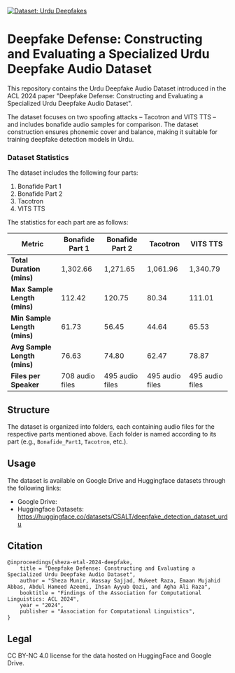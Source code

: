 [![Dataset: Urdu Deepfakes](https://img.shields.io/badge/Dataset-%20Urdu%20Deepfakes-yellow?logo=🤗&style=flat-square)](https://huggingface.co/datasets/CSALT/deepfake_detection_dataset_urdu)

# Deepfake Defense: Constructing and Evaluating a Specialized Urdu Deepfake Audio Dataset

This repository contains the Urdu Deepfake Audio Dataset introduced in the ACL 2024 paper "Deepfake Defense: Constructing and Evaluating a Specialized Urdu Deepfake Audio Dataset".

The dataset focuses on two spoofing attacks – Tacotron and VITS TTS – and includes bonafide audio samples for comparison. The dataset construction ensures phonemic cover and balance, making it suitable for training deepfake detection models in Urdu.

### Dataset Statistics

The dataset includes the following four parts:

1. Bonafide Part 1
2. Bonafide Part 2
3. Tacotron
4. VITS TTS

The statistics for each part are as follows:

| **Metric**                   | **Bonafide Part 1** | **Bonafide Part 2** | **Tacotron** | **VITS TTS** |
|------------------------------|---------------------|---------------------|--------------|--------------|
| **Total Duration (mins)**    | 1,302.66            | 1,271.65            | 1,061.96     | 1,340.79     |
| **Max Sample Length (mins)** | 112.42              | 120.75              | 80.34        | 111.01       |
| **Min Sample Length (mins)** | 61.73               | 56.45               | 44.64        | 65.53        |
| **Avg Sample Length (mins)** | 76.63               | 74.80               | 62.47        | 78.87        |
| **Files per Speaker**        | 708 audio files     | 495 audio files     | 495 audio files | 495 audio files |

## Structure

The dataset is organized into folders, each containing audio files for the respective parts mentioned above. Each folder is named according to its part (e.g., `Bonafide_Part1`, `Tacotron`, etc.).

## Usage

The dataset is available on Google Drive and Huggingface datasets through the following links:
- Google Drive: <Add Link>
- Huggingface Datasets: https://huggingface.co/datasets/CSALT/deepfake_detection_dataset_urdu

## Citation
```
@inproceedings{sheza-etal-2024-deepfake,
    title = "Deepfake Defense: Constructing and Evaluating a Specialized Urdu Deepfake Audio Dataset",
    author = "Sheza Munir, Wassay Sajjad, Mukeet Raza, Emaan Mujahid Abbas, Abdul Hameed Azeemi, Ihsan Ayyub Qazi, and Agha Ali Raza",
    booktitle = "Findings of the Association for Computational Linguistics: ACL 2024",
    year = "2024",
    publisher = "Association for Computational Linguistics",
}
```

## Legal

CC BY-NC 4.0 license for the data hosted on HuggingFace and Google Drive. 
